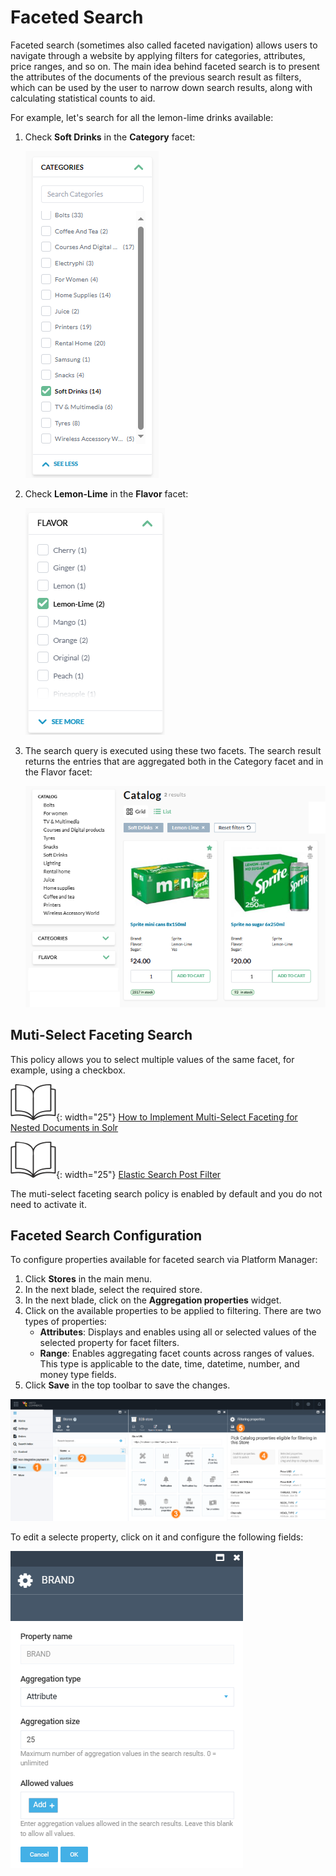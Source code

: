 ﻿# Faceted Search

Faceted search (sometimes also called faceted navigation) allows users to navigate through a website by applying filters for categories, attributes, price ranges, and so on. The main idea behind faceted search is to present the attributes of the documents of the previous search result as filters, which can be used by the user to narrow down search results, along with calculating statistical counts to aid.

For example, let's search for all the lemon-lime drinks available:

1. Check **Soft Drinks** in the **Category** facet: 

    ![Soft drinks](media/soft-drinks-facet.png)

1. Check **Lemon-Lime** in the **Flavor** facet:

    ![Flavor](media/flavor-facet.png)

1. The search query is executed using these two facets. The search result returns the entries that are aggregated both in the Category facet and in the Flavor facet:

    ![Faceted search result](media/faceted-search-result.png)

## Muti-Select Faceting Search

This policy allows you to select multiple values of the same facet, for example, using a checkbox.

![Readmore](media/readmore.png){: width="25"} [How to Implement Multi-Select Faceting for Nested Documents in Solr](https://blog.griddynamics.com/multi-select-faceting-for-nested-documents-in-solr)

![Readmore](media/readmore.png){: width="25"} [Elastic Search Post Filter](https://www.elastic.co/guide/en/elasticsearch/reference/7.6/search-request-body.html#request-body-search-post-filter)

The muti-select faceting search policy is enabled by default and you do not need to activate it.

## Faceted Search Configuration

To configure properties available for faceted search via Platform Manager:

1. Click **Stores** in the main menu.
1. In the next blade, select the required store.
1. In the next blade, click on the **Aggregation properties** widget.
1. Click on the available properties to be applied to filtering. There are two types of properties:
    * **Attributes**: Displays and enables using all or selected values of the selected property for facet filters.
    * **Range**: Enables aggregating facet counts across ranges of values. This type is applicable to the date, time, datetime, number, and money type fields.
1. Click **Save** in the top toolbar to save the changes.

![Filtering properties](media/filtering-properties.png)

To edit a selecte property, click on it and configure the following fields:

![Edit property](media/edit-property.png)
